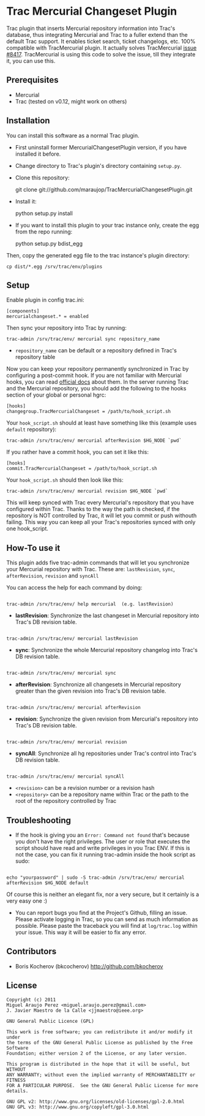 # Trac Mercurial Changeset Plugin

Trac plugin that inserts Mercurial repository information into Trac's database, thus integrating Mercurial and Trac to a fuller extend than the default Trac support. It enables ticket search, ticket changelogs, etc. 100% compatible with TracMercurial plugin. It actually solves TracMercurial <a href="http://trac.edgewall.org/ticket/8417">issue #8417</a>. TracMercurial is using this code to solve the issue, till they integrate it, you can use this.

## Prerequisites

 * Mercurial
 * Trac (tested on v0.12, might work on others)

## Installation

You can install this software as a normal Trac plugin.

- First uninstall former MercurialChangesetPlugin version, if you have installed it before.
- Change directory to Trac's plugin's directory containing ``setup.py``.
- Clone this repository:

    git clone git://github.com/maraujop/TracMercurialChangesetPlugin.git

- Install it:

    python setup.py install

- If you want to install this plugin to your trac instance only, create the egg from the repo running:

    python setup.py bdist_egg

Then, copy the generated egg file to the trac instance's plugin directory:

    cp dist/*.egg /srv/trac/env/plugins

## Setup

Enable plugin in config trac.ini:

    [components]
    mercurialchangeset.* = enabled

Then sync your repository into Trac by running:

    trac-admin /srv/trac/env/ mercurial sync repository_name

* ``repository_name`` can be default or a repository defined in Trac's repository table

Now you can keep your repository permanently synchronized in Trac by configuring a post-commit hook. If you are not familiar with Mercurial hooks, you can read <a href="http://www.selenic.com/mercurial/hgrc.5.html#hooks">official docs</a> about them. In the server running Trac and the Mercurial repository, you should add the following to the hooks section of your global or personal hgrc:

    [hooks]
    changegroup.TracMercurialChangeset = /path/to/hook_script.sh
	
Your ``hook_script.sh`` should at least have something like this (example uses ``default`` repository):

    trac-admin /srv/trac/env/ mercurial afterRevision $HG_NODE `pwd`

If you rather have a commit hook, you can set it like this:

    [hooks]
    commit.TracMercurialChangeset = /path/to/hook_script.sh

Your ``hook_script.sh`` should then look like this:

    trac-admin /srv/trac/env/ mercurial revision $HG_NODE `pwd`

This will keep synced with Trac every Mercurial's repository that you have configured within Trac. Thanks to the way the path is checked, if the repository is NOT controlled by Trac, it will let you commit or push withouth failing. This way you can keep all your Trac's repositories synced with only one hook_script.

## How-To use it
 
This plugin adds five trac-admin commands that will let you synchronize your Mercurial repository with Trac. These are: ``lastRevision``, ``sync``, ``afterRevision``, ``revision`` and ``syncAll``

You can access the help for each command by doing:

<code>
trac-admin /srv/trac/env/ help mercurial <command> (e.g. lastRevision)
</code>

* **lastRevision**: Synchronize the last changeset in Mercurial repository into Trac's DB revision table. 
    
<code>
trac-admin /srv/trac/env/ mercurial lastRevision <repository>
</code>

* **sync**: Synchronize the whole Mercurial repository changelog into Trac's DB revision table. 

<code>
trac-admin /srv/trac/env/ mercurial sync <repository>
</code>

* **afterRevision**: Synchronize all changesets in Mercurial repository greater than the given revision into Trac's DB revision table.
    
<code>
trac-admin /srv/trac/env/ mercurial afterRevision <revision> <repository>
</code>

* **revision**: Synchronize the given revision from Mercurial's repository into Trac's DB revision table.
    
<code>
trac-admin /srv/trac/env/ mercurial revision <revision> <repository>
</code>

* **syncAll**: Synchronize all hg repositories under Trac's control into Trac's DB revision table.

<code>
trac-admin /srv/trac/env/ mercurial syncAll
</code>

* ``<revision>`` can be a revision number or a revision hash
* ``<repository>`` can be a repository name within Trac or the path to the root of the repository controlled by Trac


## Troubleshooting

* If the hook is giving you an ``Error: Command not found`` that's because you don't have the right privileges. The user or role that executes the script should have read and write privileges in you Trac ENV. If this is not the case, you can fix it running trac-admin inside the hook script as sudo:

<code>
echo "yourpassword" | sudo -S trac-admin /srv/trac/env/ mercurial afterRevision $HG_NODE default
</code>

Of course this is neither an elegant fix, nor a very secure, but it certainly is a very easy one :) 

* You can report bugs you find at the Project's Github, filling an issue. Please activate logging in Trac, so you can send as much information as possible. Please paste the traceback you will find at ``log/trac.log`` within your issue. This way it will be easier to fix any error. 

## Contributors

* Boris Kocherov (bkcocherov) http://github.com/bkocherov

## License

    Copyright (c) 2011
    Miguel Araujo Perez <miguel.araujo.perez@gmail.com>
    J. Javier Maestro de la Calle <jjmaestro@ieee.org>

    GNU General Public Licence (GPL)

    This work is free software; you can redistribute it and/or modify it under
    the terms of the GNU General Public License as published by the Free Software
    Foundation; either version 2 of the License, or any later version.

    This program is distributed in the hope that it will be useful, but WITHOUT
    ANY WARRANTY; without even the implied warranty of MERCHANTABILITY or FITNESS
    FOR A PARTICULAR PURPOSE.  See the GNU General Public License for more
    details.

    GNU GPL v2: http://www.gnu.org/licenses/old-licenses/gpl-2.0.html
    GNU GPL v3: http://www.gnu.org/copyleft/gpl-3.0.html
